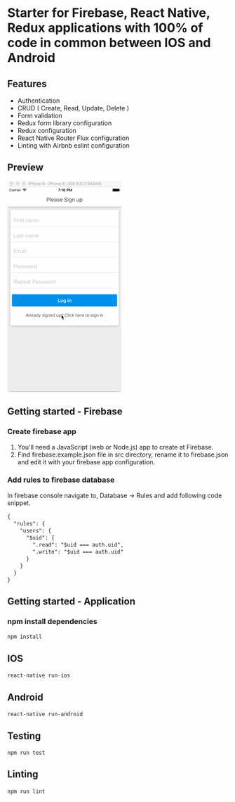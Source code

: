 # Starter for Firebase, React Native, Redux applications with 100% of code in common between IOS and Android

## Features

- Authentication
- CRUD ( Create, Read, Update, Delete )
- Form validation
- Redux form library configuration
- Redux configuration
- React Native Router Flux configuration
- Linting with Airbnb eslint configuration

## Preview

![Screenshot](preview.gif)

## Getting started - Firebase

### Create firebase app

1) You'll need a JavaScript (web or Node.js) app to create at Firebase.
2) Find firebase.example.json file in src directory, rename it to firebase.json and edit it with your firebase app configuration.

### Add rules to firebase database

In firebase console navigate to, Database -> Rules and add following code snippet.

````
{
  "rules": {
    "users": {
      "$uid": {
        ".read": "$uid === auth.uid",
        ".write": "$uid === auth.uid"
      }
    }
  }
}
````

## Getting started - Application

### npm install dependencies

````
npm install
````

## IOS

````
react-native run-ios
````

## Android

````
react-native run-android
````

## Testing

````
npm run test
````

## Linting

````
npm run lint
````